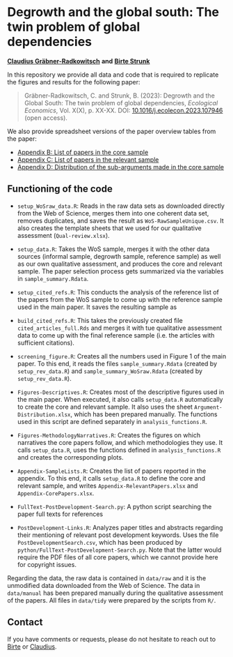 # Degrowth and the global south: The twin problem of global dependencies
**[Claudius Gräbner-Radkowitsch](https://claudius-graebner.com/)**
**and**
**[Birte Strunk](https://birtestrunk.github.io/)**

In this repository we provide all data and code that is required to 
replicate the figures and results for the following paper:

> Gräbner-Radkowitsch, C. and Strunk, B. (2023): 
Degrowth and the Global South: The twin problem of global dependencies,
*Ecological Economics*, Vol. X(X), p. XX-XX. DOI: [10.1016/j.ecolecon.2023.107946](https://doi.org/10.1016/j.ecolecon.2023.107946) (open access).

We also provide spreadsheet versions of the paper overview tables from the 
paper:

- [Appendix B: List of papers in the core sample](output/Appendix-CorePapers.xlsx)
- [Appendix C: List of papers in the relevant sample](output/Appendix-RelevantPapers.xlsx)
- [Appendix D: Distribution of the sub-arguments made in the core sample](data/manual/Argument-Distribution.xlsx)

## Functioning of the code

- `setup_WoSraw_data.R`: Reads in the raw data sets as 
downloaded directly from the Web of Science, merges them into one coherent 
data set, removes duplicates, and saves the result as `WoS-RawSampleUnique.csv`. 
It also creates the template sheets that we used for our qualitative 
assessment (`Qual-review.xlsx`).

- `setup_data.R`: Takes the WoS sample, merges it with the other data
sources (informal sample, degrowth sample, reference sample) as well as our
own qualitative assessment, and produces the core and relevant sample. The
paper selection process gets summarized via the variables in `sample_summary.Rdata`.

- `setup_cited_refs.R`: This conducts the analysis of the reference list of
the papers from the WoS sample to come up with the reference sample used in
the main paper. It saves the resulting sample as 

- `build_cited_refs.R`: This takes the previously created file 
`cited_articles_full.Rds` and merges it with tue qualitative assessment
data to come up with the final reference sample (i.e. the articles with
sufficient citations).

- `screening_figure.R`: Creates all the numbers used in Figure 1 of the main 
paper. To this end, it reads the files `sample_summary.Rdata` 
(created by `setup_rev_data.R`)
and `sample_summary_WoSraw.Rdata` (created by `setup_rev_data.R`).

- `Figures-Descriptives.R`: Creates most of the descriptive figures used
in the main paper. When executed, it also calls `setup_data.R` automatically
to create the core and relevant sample. It also uses the sheet 
`Argument-Distribution.xlsx`, which has been prepared manually.
The functions used in this script are defined separately in 
`analysis_functions.R`.

- `Figures-MethodologyNarratives.R`: Creates the figures on which narratives the 
core papers follow, and which methodologies they use. It calls `setup_data.R`, 
uses the functions defined in `analysis_functions.R` and 
creates the corresponding plots.

- `Appendix-SampleLists.R`: Creates the list of papers reported in the appendix.
To this end, it calls `setup_data.R` to define the core and relevant sample,
and writes `Appendix-RelevantPapers.xlsx` and `Appendix-CorePapers.xlsx`. 

- `FullText-PostDevelopment-Search.py`: A python script searching the paper
full texts for references 

- `PostDevelopment-Links.R`: Analyzes paper titles and abstracts regarding their
mentioning of relevant post development keywords. Uses the file 
`PostDevelopmentSearch.csv`, which has been produced by 
`python/FullText-PostDevelopment-Search.py`. Note that the latter would require
the PDF files of all core papers, which we cannot provide here for copyright
issues.

Regarding the data, the raw data is contained in `data/raw` and it is the
unmodified data downloaded from the Web of Science. 
The data in `data/manual` has been prepared manually during the
qualitative assessment of the papers. All files in `data/tidy` were prepared
by the scripts from `R/`.

## Contact
If you have comments or requests, please do not hesitate to reach out to
[Birte](mailto:birte@strunk-mg.de) or
[Claudius](https://claudius-graebner.com/contact-1.html).
